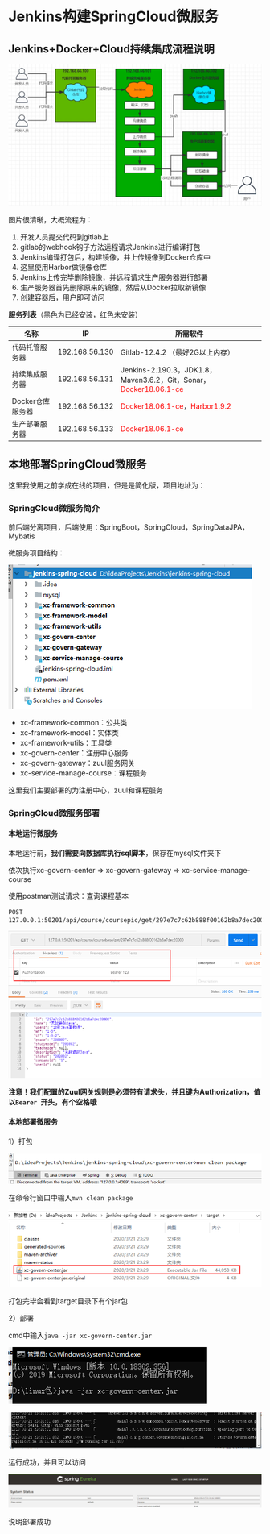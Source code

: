 # Jenkins构建SpringCloud微服务

## Jenkins+Docker+Cloud持续集成流程说明

![1584794486807](../image/1584794486807.png)

图片很清晰，大概流程为：

1. 开发人员提交代码到gitlab上
2. gitlab的webhook钩子方法远程请求Jenkins进行编译打包
3. Jenkins编译打包后，构建镜像，并上传镜像到Docker仓库中
4. 这里使用Harbor做镜像仓库
5. Jenkins上传完毕删除镜像，并远程请求生产服务器进行部署
6. 生产服务器首先删除原来的镜像，然后从Docker拉取新镜像
7. 创建容器后，用户即可访问

**服务列表**（黑色为已经安装，红色未安装）

| 名称             | IP             | 所需软件                                                     |
| ---------------- | -------------- | ------------------------------------------------------------ |
| 代码托管服务器   | 192.168.56.130 | Gitlab-12.4.2 （最好2G以上内存）                             |
| 持续集成服务器   | 192.168.56.131 | Jenkins-2.190.3，JDK1.8，Maven3.6.2，Git，Sonar，<font color=ff0000>Docker18.06.1-ce</font> |
| Docker仓库服务器 | 192.168.56.132 | <font color=ff0000>Docker18.06.1-ce</font>，<font color=ff0000>Harbor1.9.2</font> |
| 生产部署服务器   | 192.168.56.133 | <font color=ff0000>Docker18.06.1-ce</font>                   |

## 本地部署SpringCloud微服务

这里我使用之前学成在线的项目，但是是简化版，项目地址为：

### SpringCloud微服务简介

前后端分离项目，后端使用：SpringBoot，SpringCloud，SpringDataJPA，Mybatis

微服务项目结构：

![1584804107934](../image/1584804107934.png)

- xc-framework-common：公共类
- xc-framework-model：实体类
- xc-framework-utils：工具类
- xc-govern-center：注册中心服务
- xc-govern-gateway：zuul服务网关
- xc-service-manage-course：课程服务

这里我们主要部署的为注册中心，zuul和课程服务

### SpringCloud微服务部署

#### 本地运行微服务

本地运行前，**我们需要向数据库执行sql脚本**，保存在mysql文件夹下

依次执行xc-govern-center => xc-govern-gateway => xc-service-manage-course

使用postman测试请求：查询课程基本

```
POST 127.0.0.1:50201/api/course/coursepic/get/297e7c7c62b888f00162b8a7dec20000
```

![1584804419433](../image/1584804419433.png)

**注意！我们配置的Zuul网关规则是必须带有请求头，并且键为Authorization，值以`Bearer `开头，有个空格哦**

#### 本地部署微服务

1）打包

![1584804533129](../image/1584804533129.png)

在命令行窗口中输入`mvn clean package`

![1584804592430](../image/1584804592430.png)

打包完毕会看到target目录下有个jar包

2）部署

cmd中输入`java -jar xc-govern-center.jar`

![1584804648150](../image/1584804648150.png)

![1584804689198](../image/1584804689198.png)

运行成功，并且可以访问

![1584804711409](../image/1584804711409.png)

说明部署成功



